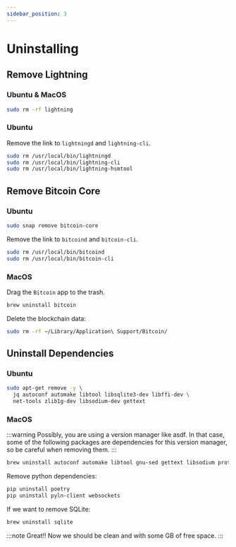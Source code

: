 ```yaml
---
sidebar_position: 3
---
```


# Uninstalling

## Remove Lightning

### Ubuntu & MacOS
```bash
sudo rm -rf lightning
```

### Ubuntu
Remove the link to `lightningd` and `lightning-cli`.

```bash
sudo rm /usr/local/bin/lightningd
sudo rm /usr/local/bin/lightning-cli
sudo rm /usr/local/bin/lightning-hsmtool
```

## Remove Bitcoin Core

### Ubuntu
```bash
sudo snap remove bitcoin-core
```
Remove the link to `bitcoind` and `bitcoin-cli`.

```bash
sudo rm /usr/local/bin/bitcoind
sudo rm /usr/local/bin/bitcoin-cli
```

### MacOS
Drag the `Bitcoin` app to the trash.

```bash
brew uninstall bitcoin
```

Delete the blockchain data:

```bash
sudo rm -rf ~/Library/Application\ Support/Bitcoin/
```

## Uninstall Dependencies

### Ubuntu
```bash
sudo apt-get remove -y \
  jq autoconf automake libtool libsqlite3-dev libffi-dev \
  net-tools zlib1g-dev libsodium-dev gettext
```

### MacOS

:::warning
Possibly, you are using a version manager like asdf. In that case, some of the following packages are dependencies for this version manager, so be careful when removing them.
:::

```bash
brew uninstall autoconf automake libtool gnu-sed gettext libsodium protobuf
```

Remove python dependencies:

```bash
pip uninstall poetry
pip uninstall pyln-client websockets
```


If we want to remove SQLite:
```bash
brew uninstall sqlite
```

:::note
Great!! Now we should be clean and with some GB of free space.
:::
